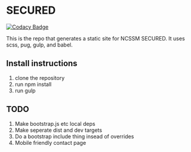 # SECURED

[![Codacy Badge](https://api.codacy.com/project/badge/Grade/f8633b803c2140829ff3b2f8ad95fc8c)](https://www.codacy.com/app/rmartine/SECURED?utm_source=github.com&amp;utm_medium=referral&amp;utm_content=ncssmSECURED/SECURED&amp;utm_campaign=Badge_Grade)

This is the repo that generates a static site for NCSSM SECURED. It uses scss, pug, gulp, and babel.


## Install instructions
1. clone the repository
2. run npm install
3. run gulp

## TODO
1. Make bootstrap.js etc local deps
2. Make seperate dist and dev targets
3. Do a bootstrap include thing insead of overrides
4. Mobile friendly contact page
